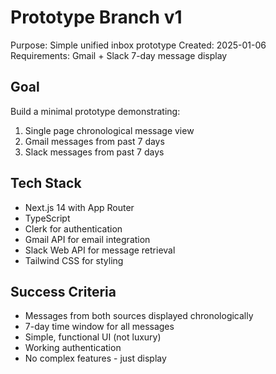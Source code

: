 # Prototype Branch v1
Purpose: Simple unified inbox prototype
Created: 2025-01-06
Requirements: Gmail + Slack 7-day message display

## Goal
Build a minimal prototype demonstrating:
1. Single page chronological message view
2. Gmail messages from past 7 days 
3. Slack messages from past 7 days

## Tech Stack
- Next.js 14 with App Router
- TypeScript
- Clerk for authentication
- Gmail API for email integration
- Slack Web API for message retrieval
- Tailwind CSS for styling

## Success Criteria
- Messages from both sources displayed chronologically
- 7-day time window for all messages
- Simple, functional UI (not luxury)
- Working authentication
- No complex features - just display